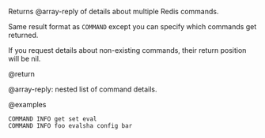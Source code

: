 Returns @array-reply of details about multiple Redis commands.

Same result format as `COMMAND` except you can specify which commands get
returned.

If you request details about non-existing commands, their return position will
be nil.

@return

@array-reply: nested list of command details.

@examples

```cli
COMMAND INFO get set eval
COMMAND INFO foo evalsha config bar
```
